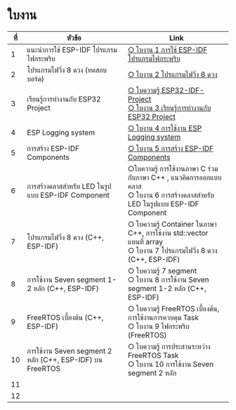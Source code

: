 
# ใบงาน

|ที่|หัวข้อ|Link|
|----|----|---|
|1|แนะนำการใช้ ESP-IDF โปรแกรมไฟกระพริบ |[○ ใบงาน 1 การใช้ ESP-IDF โปรแกรมไฟกระพริบ](https://github.com/Special-Topics-Computer-2023/Special-Topics-Computer-2023-LabSheet-01)|
|2|โปรแกรมไฟวิ่ง 8 ดวง (ทดสอบบอร์ด) |[○ ใบงาน 2 โปรแกรมไฟวิ่ง 8 ดวง](https://github.com/Special-Topics-Computer-2023/Special-Topics-Computer-2023-LabSheet-02) |
|3|เรียนรู้การทำงานกับ ESP32 Project |[○ ใบความรู้ ESP32-IDF-Project](https://github.com/Special-Topics-Computer-2023/Learning-topic-ESP32-IDF-Project) <br>[○ ใบงาน 3 เรียนรู้การทำงานกับ ESP32 Project](https://github.com/Special-Topics-Computer-2023/Special-Topics-Computer-2023-LabSheet-03)|
|4|ESP Logging system |[○ ใบงาน 4 การใช้งาน ESP Logging system](https://github.com/Special-Topics-Computer-2023/Special-Topics-Computer-2023-LabSheet-04)|
|5|การสร้าง ESP-IDF Components |[○ ใบงาน 5 การสร้าง ESP-IDF Components](https://github.com/Special-Topics-Computer-2023/Special-Topics-Computer-2023-LabSheet-05)|
|6|การสร้างคลาสสำหรับ LED ในรูปแบบ ESP-IDF Component |○ใบความรู้ การใช้งานภาษา C ร่วมกับภาษา C++ ,  แนวคิดการออกแบบคลาส <br>○ ใบงาน 6 การสร้างคลาสสำหรับ LED ในรูปแบบ ESP-IDF Component|
|7|โปรแกรมไฟวิ่ง 8 ดวง  (C++, ESP-IDF) |○ ใบความรู้ Container ในภาษา C++, การใช้งาน std::vector แทนที่ array<br>○ ใบงาน 7 โปรแกรมไฟวิ่ง 8 ดวง  (C++, ESP-IDF) |
|8|การใช้งาน Seven segment 1-2 หลัก (C++, ESP-IDF) |○ ใบความรู้ 7 segment <br> ○ ใบงาน 8 การใช้งาน Seven segment 1-2 หลัก (C++, ESP-IDF)  |
|9|FreeRTOS เบื้องต้น (C++, ESP-IDF) |○ ใบความรู้ FreeRTOS เบื้องต้น, การใช้งานการควบคุม Task <br>○ ใบงาน 9 ไฟกระพริบ (FreeRTOS)|
|10|การใช้งาน Seven segment 2 หลัก (C++, ESP-IDF) บน FreeRTOS |○ ใบความรู้ การประสานระหว่าง FreeRTOS Task <br>○ ใบงาน 10 การใช้งาน Seven segment 2 หลัก <br>|
|11| ||
|12| ||
